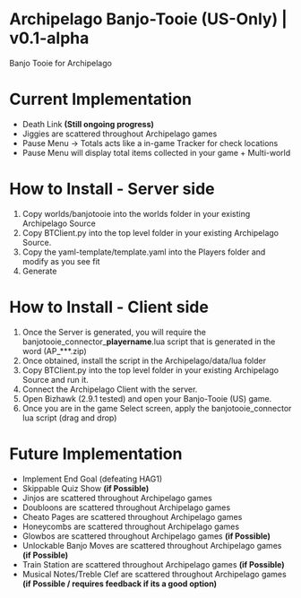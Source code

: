 # Archipelago Banjo-Tooie (US-Only) | v0.1-alpha
Banjo Tooie for Archipelago 

# Current Implementation
- Death Link **(Still ongoing progress)**
- Jiggies are scattered throughout Archipelago games
- Pause Menu -> Totals acts like a in-game Tracker for check locations
- Pause Menu will display total items collected in your game + Multi-world

# How to Install - Server side
1. Copy worlds/banjotooie into the worlds folder in your existing Archipelago Source
2. Copy BTClient.py into the top level folder in your existing Archipelago Source. 
3. Copy the yaml-template/template.yaml into the Players folder and modify as you see fit
4. Generate

# How to Install - Client side
1. Once the Server is generated, you will require the banjotooie_connector_**playername**.lua script that is generated in the word (AP_***.zip)
2. Once obtained, install the script in the Archipelago/data/lua folder
3. Copy BTClient.py into the top level folder in your existing Archipelago Source and run it.
4. Connect the Archipelago Client with the server.
5. Open Bizhawk (2.9.1 tested) and open your Banjo-Tooie (US) game.
6. Once you are in the game Select screen, apply the banjotooie_connector lua script (drag and drop)

# Future Implementation
- Implement End Goal (defeating HAG1)
- Skippable Quiz Show **(if Possible)**
- Jinjos are scattered throughout Archipelago games 
- Doubloons are scattered throughout Archipelago games
- Cheato Pages are scattered throughout Archipelago games
- Honeycombs are scattered throughout Archipelago games
- Glowbos are scattered throughout Archipelago games **(if Possible)**
- Unlockable Banjo Moves are scattered throughout Archipelago games **(if Possible)**
- Train Station are scattered throughout Archipelago games **(if Possible)**
- Musical Notes/Treble Clef are scattered throughout Archipelago games **(if Possible / requires feedback if its a good option)**
